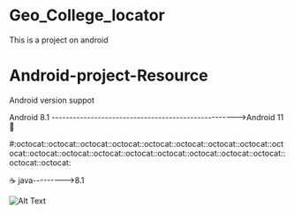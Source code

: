 # Geo_College_locator
 This is a project on android 
# Android-project-Resource

Android version suppot

Android 8.1 ---------------------------------------------------->Android 11
:iphone:

#:octocat::octocat::octocat::octocat::octocat::octocat::octocat::octocat::octocat::octocat::octocat::octocat::octocat::octocat::octocat::octocat::octocat::octocat::octocat:

:coffee: java--------->8.1

![Alt Text](https://media.giphy.com/media/LmNwrBhejkK9EFP504/giphy.gif)




